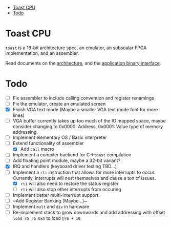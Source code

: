 - [Toast CPU](#toast-cpu)
- [Todo](#todo)

# Toast CPU
`toast` is a 16-bit architecture spec, an emulator, an subscalar FPGA implementation, and an assembler.

Read documents on the [architecture](spec/arch.md), and the [application binary interface](spec/abi.md).

# Todo
- [ ] Fix assembler to include calling convention and register renamings
- [ ] Fix the emulator, create an emulated screen
- [x] Finish VGA text mode (Maybe a smaller VGA text mode font for more lines)
- [ ] VGA buffer currently takes up too much of the IO mapped space, maybe consider changing to 0x0000: Address, 0x0001: Value type of memory addressing.
- [ ] Implement elementary OS / Basic interpreter
- [ ] Extend functionality of assembler
    - [x] Add `call` macro
- [ ] Implement a compiler backend for C->`toast` compilation
- [ ] Add floating point module, maybe a 32-bit variant?
- [x] IRQ and handlers (keyboard driver testing TBD...)
- [ ] Implement a `rti` instruction that allows for more interrupts to occur. Currently, interrupts will nest themselves and cause a ton of issues.
    - [x] `rti` will also need to restore the status register
    - [ ] `rti` will also stop other interrupts from occuring
- [ ] Implement better multi-interrupt support.
- [ ] ~Add Register Banking (Maybe...)~
- [ ] Implement `mult` and `div` in hardware
- [ ] Re-implement stack to grow downwards and add addressing with offset `load r5 r6 0xA` to load `@r6 + 10`
